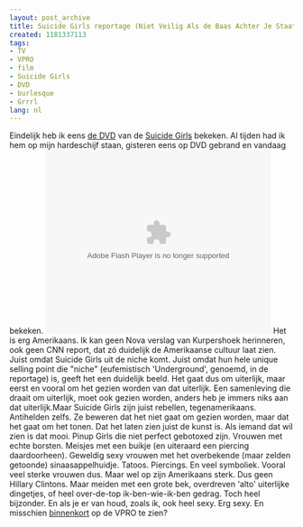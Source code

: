 ```yaml
---
layout: post_archive
title: Suicide Girls reportage (Niet Veilig Als de Baas Achter Je Staat)
created: 1181337113
tags:
- TV
- VPRO
- film
- Suicide Girls
- DVD
- burlesque
- Grrrl
lang: nl
---
```

Eindelijk heb ik eens [de DVD](http://video.google.com/videoplay?docid=-1334738470972765734) van de [Suicide Girls](http://suicidegirls.com) bekeken. Al tijden had ik hem op mijn hardeschijf staan, gisteren eens op DVD gebrand en vandaag bekeken. <embed style="width:400px; height:326px;" id="VideoPlayback" type="application/x-shockwave-flash" src="http://video.google.com/googleplayer.swf?docId=-1334738470972765734&hl=nl" flashvars=""> </embed>Het is erg Amerikaans. Ik kan geen Nova verslag van Kurpershoek herinneren, ook geen CNN report, dat zó duidelijk de Amerikaanse cultuur laat zien. Juist omdat Suicide Girls uit de niche komt. Juist omdat hun hele unique selling point die "niche" (eufemistisch 'Underground', genoemd, in de reportage) is, geeft het een duidelijk beeld. Het gaat dus om uiterlijk, maar eerst en vooral om het gezien worden van dat uiterlijk. Een samenleving die draait om uiterlijk, moet ook gezien worden, anders heb je immers niks aan dat uiterlijk.Maar Suicide Girls zijn juist rebellen, tegenamerikaans. Antihelden zelfs. Ze beweren dat het niet gaat om gezien worden, maar dat het gaat om het tonen. Dat het laten zien juist de kunst is. Als iemand dat wil zien is dat mooi. Pinup Girls die niet perfect gebotoxed zijn. Vrouwen met echte borsten. Meisjes met een buikje (en uiteraard een piercing daardoorheen). Geweldig sexy vrouwen met het overbekende (maar zelden getoonde) sinaasappelhuidje. Tatoos. Piercings. En veel symboliek. Vooral veel sterke vrouwen dus. Maar wel op zijn Amerikaans sterk. Dus geen Hillary Clintons. Maar meiden met een grote bek, overdreven 'alto' uiterlijke dingetjes, of heel over-de-top ik-ben-wie-ik-ben gedrag. Toch heel bijzonder. En als je er van houd, zoals ik, ook heel sexy. Erg sexy. En misschien [binnenkort](http://twitter.com/erwblo/statuses/96464842) op de VPRO te zien?
